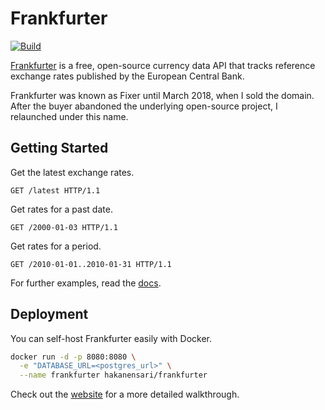 # Frankfurter

[![Build](https://travis-ci.org/hakanensari/frankfurter.svg?branch=master)](https://travis-ci.org/hakanensari/frankfurter.svg?branch=master)

[Frankfurter](https://www.frankfurter.app) is a free, open-source currency data API that tracks reference exchange rates published by the European Central Bank.

Frankfurter was known as Fixer until March 2018, when I sold the domain. After the buyer abandoned the underlying open-source project, I relaunched under this name.

## Getting Started

Get the latest exchange rates.

```http
GET /latest HTTP/1.1
```

Get rates for a past date.

```http
GET /2000-01-03 HTTP/1.1
```

Get rates for a period.

```http
GET /2010-01-01..2010-01-31 HTTP/1.1
```

For further examples, read the [docs](https://www.frankfurter.app/docs#usage).

## Deployment

You can self-host Frankfurter easily with Docker.

```bash
docker run -d -p 8080:8080 \
  -e "DATABASE_URL=<postgres_url>" \
  --name frankfurter hakanensari/frankfurter
```

Check out the [website](https://www.frankfurter.app/docs#deployment) for a more detailed walkthrough.
